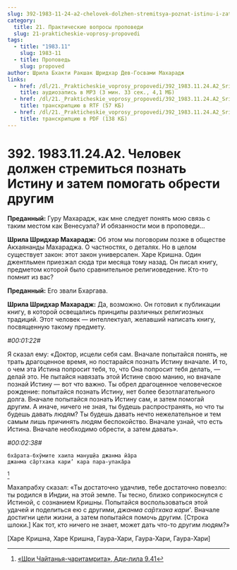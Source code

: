 ```yaml
---
slug: 392-1983-11-24-a2-chelovek-dolzhen-stremitsya-poznat-istinu-i-zatem-pomogat-obresti-drugim
category:
  title: 21. Практические вопросы проповеди
  slug: 21-prakticheskie-voprosy-propovedi
tags:
  - title: "1983.11"
    slug: 1983-11
  - title: Проповедь
    slug: propoved
author: Шрила Бхакти Ракшак Шридхар Дев-Госвами Махарадж
links:
  - href: /dl/21._Prakticheskie_voprosy_propovedi/392_1983.11.24.A2_SridharMj_Chelovek_dolzhen_stremitsja_poznat_Istinu_i_zatem_pomogat_obresti_drugim.mp3
    title: аудиозапись в MP3 (3 мин. 33 сек., 4,1 МБ)
  - href: /dl/21._Prakticheskie_voprosy_propovedi/392_1983.11.24.A2_SridharMj_Chelovek_dolzhen_stremitsja_poznat_Istinu_i_zatem_pomogat_obresti_drugim.rtf
    title: транскрипцию в RTF (57 КБ)
  - href: /dl/21._Prakticheskie_voprosy_propovedi/392_1983.11.24.A2_SridharMj_Chelovek_dolzhen_stremitsja_poznat_Istinu_i_zatem_pomogat_obresti_drugim.pdf
    title: транскрипцию в PDF (138 КБ)
---
```


# 392. 1983.11.24.A2. Человек должен стремиться познать Истину и затем помогать обрести другим

**Преданный:** Гуру Махарадж, как мне следует понять мою связь с таким местом как Венесуэла? И обязанности мои в проповеди…

**Шрила Шридхар Махарадж:** Об этом мы поговорим позже в обществе Акхаянанды Махараджа. О частностях, о деталях. Но в целом существует закон: этот закон универсален. Харе Кришна. Один джентльмен приезжал сюда три месяца тому назад. Он писал книгу, предметом которой было сравнительное религиоведение. Кто-то помнит из вас?

**Преданный:** Его звали Бхаргава.

**Шрила Шридхар Махарадж:** Да, возможно. Он готовил к публикации книгу, в которой освещались принципы различных религиозных традиций. Этот человек — интеллектуал, желавший написать книгу, посвященную такому предмету.

*#00:01:22#*

Я сказал ему: «Доктор, исцели себя сам. Вначале попытайся понять, не трать драгоценное время, но постарайся познать Истину вначале. И то, о чем эта Истина попросит тебя, то, что Она попросит тебя делать, — делай это. Не пытайся навязать этой Истине свою манию, но вначале познай Истину — вот что важно. Ты обрел драгоценное человеческое рождение: попытайся познать Истину, нет более безотлагательного долга. Вначале попытайся познать Истину сам, и затем помогай другим. А иначе, ничего не зная, ты будешь распространять, но что ты будешь давать людям? Ты будешь давать нечто нежелательное и тем самым лишь причинять людям беспокойство. Вначале узнай, что есть Истина. Вначале необходимо обрести, а затем давать».

*#00:02:38#*

    бха̄рата-бхӯмите хаила мануш̣йа джанма йа̄ра
    джанма са̄ртхака кари’ кара пара-упака̄ра
[^_ftn1]

Махапрабху сказал: «Ты достаточно удачлив, тебе достаточно повезло: ты родился в Индии, на этой земле. Ты тесно, близко соприкоснулся с Истиной, с сознанием Кришны. Попытайся воспользоваться этой удачей и поделиться ею с другими, *джанма са̄ртхака кари’*. Вначале достигни цели жизни, а затем попытайся помочь другим. [Строка шлоки.] Как тот, кто ничего не знает, может дать что-то другим людям?»

[Харе Кришна, Харе Кришна, Гаура-Хари, Гаура-Хари, Гаура-Хари]



[^_ftn1]: [«Шри Чайтанья-чаритамрита», Ади-лила 9.41](../notes/shri-chajtanya-charitamrita-adi-lila/shri-chajtanya-charitamrita-adi-lila-9-41.md)
